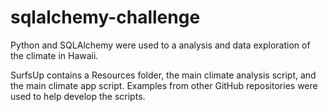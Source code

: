 # sqlalchemy-challenge

Python and SQLAlchemy were used to a analysis and data exploration of the climate in Hawaii.

SurfsUp contains a Resources folder, the main climate analysis script, and the main climate app script. Examples from other GitHub repositories were used to help develop the scripts.
